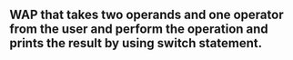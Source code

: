 ## <!-- Experiment Name -->
## WAP that takes two operands and one operator from the user and perform the operation and prints the result by using switch statement.
